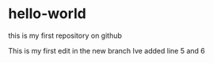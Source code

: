 # hello-world
this is my first repository on github


This is my first edit in the new branch
Ive added line 5 and 6
